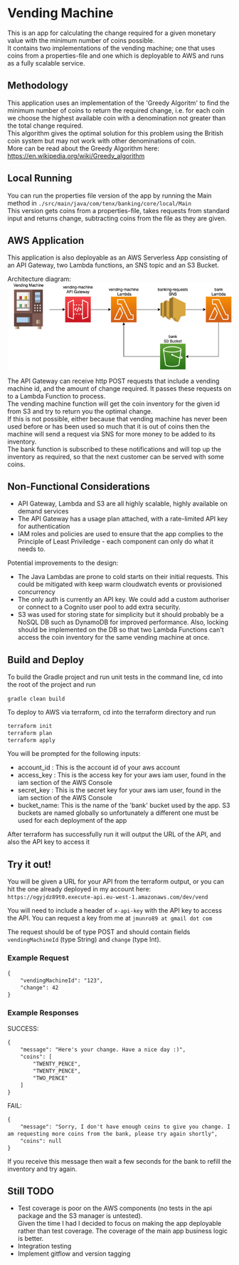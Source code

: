 # Vending Machine

This is an app for calculating the change required for a given monetary value with the minimum number of coins possible.  
It contains two implementations of the vending machine; one that uses coins from a properties-file and one which is deployable to AWS and runs as a fully scalable service.

## Methodology
This application uses an implementation of the 'Greedy Algoritm' to find the minimum number of coins to return the required change, i.e. for each coin we choose the highest available coin with a denomination not greater than the total change required.  
This algorithm gives the optimal solution for this problem using the British coin system but may not work with other denominations of coin.  
More can be read about the Greedy Algorithm here: https://en.wikipedia.org/wiki/Greedy_algorithm

## Local Running
You can run the properties file version of the app by running the Main method in `./src/main/java/com/tenx/banking/core/local/Main`  
This version gets coins from a properties-file, takes requests from standard input and returns change, subtracting coins from the file as they are given.

## AWS Application
This application is also deployable as an AWS Serverless App consisting of an API Gateway, two Lambda functions, an SNS topic and an S3 Bucket.  

Architecture diagram:
![vending machine diagram](draw.io/vending-machine.png) <!-- .element height="50%" width="50%" -->  


The API Gateway can receive http POST requests that include a vending machine id, and the amount of change required. It passes these requests on to a Lambda Function to process.  
The vending machine function will get the coin inventory for the given id from S3 and try to return you the optimal change.  
If this is not possible, either because that vending machine has never been used before or has been used so much that it is out of coins then the machine will send a request via SNS for more money to be added to its inventory.  
The bank function is subscribed to these notifications and will top up the inventory as required, so that the next customer can be served with some coins.

## Non-Functional Considerations
* API Gateway, Lambda and S3 are all highly scalable, highly available on demand services
* The API Gateway has a usage plan attached, with a rate-limited API key for authentication
* IAM roles and policies are used to ensure that the app complies to the Principle of Least Priviledge - each component can only do what it needs to.

Potential improvements to the design:
* The Java Lambdas are prone to cold starts on their initial requests. This could be mitigated with keep warm cloudwatch events or provisioned concurrency
* The only auth is currently an API key. We could add a custom authoriser or connect to a Cognito user pool to add extra security.
* S3 was used for storing state for simplicity but it should probably be a NoSQL DB such as DynamoDB for improved performance. Also, locking should be implemented on the DB so that two Lambda Functions can't access the coin inventory for the same vending machine at once.

## Build and Deploy

To build the Gradle project and run unit tests in the command line, cd into the root of the project and run

```gradle clean build```

To deploy to AWS via terraform, cd into the terraform directory and run
```
terraform init
terraform plan
terraform apply
```
You will be prompted for the following inputs:  
* account_id : This is the account id of your aws account
* access_key : This is the access key for your aws iam user, found in the iam section of the AWS Console
* secret_key : This is the secret key for your aws iam user, found in the iam section of the AWS Console
* bucket_name: This is the name of the 'bank' bucket used by the app. S3 buckets are named globally so unfortunately a different one must be used for each deployment of the app

After terraform has successfully run it will output the URL of the API, and also the API key to access it

## Try it out!
You will be given a URL for your API from the terraform output, or you can hit the one already deployed in my account here:  
```https://ogyjdz89t0.execute-api.eu-west-1.amazonaws.com/dev/vend```  

You will need to include a header of `x-api-key` with the API key to access the API. You can request a key from me at `jmunro89 at gmail dot com`

The request should be of type POST and should contain fields `vendingMachineId` (type String) and `change` (type Int).

### Example Request
```
{
	"vendingMachineId": "123",
	"change": 42
}
```

### Example Responses
SUCCESS:
```
{
    "message": "Here's your change. Have a nice day :)",
    "coins": [
        "TWENTY_PENCE",
        "TWENTY_PENCE",
        "TWO_PENCE"
    ]
}
```
FAIL:
```
{
    "message": "Sorry, I don't have enough coins to give you change. I am requesting more coins from the bank, please try again shortly",
    "coins": null
}
```
If you receive this message then wait a few seconds for the bank to refill the inventory and try again.

## Still TODO
* Test coverage is poor on the AWS components (no tests in the api package and the S3 manager is untested).   
Given the time I had I decided to focus on making the app deployable rather than test coverage. The coverage of the main app business logic is better.
* Integration testing
* Implement gitflow and version tagging